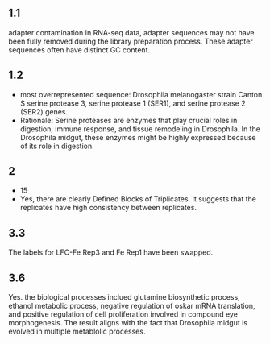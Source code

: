 ## 1.1 ##
adapter contamination
In RNA-seq data, adapter sequences may not have been fully removed during the library preparation process. These adapter sequences often have distinct GC content.
## 1.2 ##
- most overrepresented sequence: Drosophila melanogaster strain Canton S serine protease 3, serine protease 1 (SER1), and serine protease 2 (SER2) genes.
- Rationale: Serine proteases are enzymes that play crucial roles in digestion, immune response, and tissue remodeling in Drosophila. In the Drosophila midgut, these enzymes might be highly expressed because of its role in digestion.
## 2 ##
- 15
- Yes, there are clearly Defined Blocks of Triplicates. It suggests that the replicates have high consistency between replicates.
## 3.3 ##
The labels for LFC-Fe Rep3 and Fe Rep1 have been swapped.
## 3.6 ##
Yes.
the biological processes inclued glutamine biosynthetic process, ethanol metabolic process, negative regulation of oskar mRNA translation, and positive regulation of cell proliferation involved in compound eye morphogenesis. The result aligns with the fact that Drosophila midgut is evolved in multiple metablolic processes.